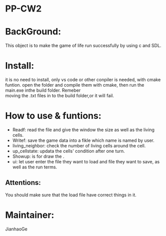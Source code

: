 # PP-CW2  
# BackGround:  
This object is to make the game of life run successfully by using c and SDL.    
# Install:  
it is no need to install, only vs code or other conpiler is needed, with cmake funtion. open the folder and compile them with cmake, then run the main.exe inthe build folder. Remeber  
moving the .txt files in to the build folder,or it will fail.  
# How to use & funtions:  
* Readf: read the file and give the window the size as well as the living cells.  
* Writef: save the game data into a fikle which name is named by user.  
* living_neighbor: check the number of living cells around the cell.  
* up_cellstate: updata the cells' condition after one turn.  
* Showup: is for draw the .  
* ui: let user enter the file they want to load and file they want to save, as well as the run terms.  
## Attentions:  
You should make sure that the load file have correct things in it.  
# Maintainer:  
JianhaoGe 
